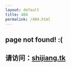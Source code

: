 ```yaml
---
layout: default
title: 404 
permalink: /404.html
---
```

## page not found! :(
## 请访问：[shijiang.tk](https://shijiang.tk)

